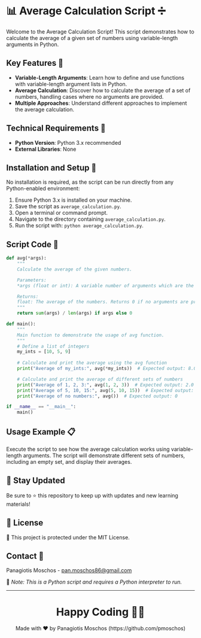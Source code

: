 # 📊 Average Calculation Script ➗

Welcome to the Average Calculation Script! This script demonstrates how to calculate the average of a given set of numbers using variable-length arguments in Python.

## Key Features 🌟

- **Variable-Length Arguments**: Learn how to define and use functions with variable-length argument lists in Python.
- **Average Calculation**: Discover how to calculate the average of a set of numbers, handling cases where no arguments are provided.
- **Multiple Approaches**: Understand different approaches to implement the average calculation.

## Technical Requirements 🔧

- **Python Version**: Python 3.x recommended
- **External Libraries**: None

## Installation and Setup 🚀

No installation is required, as the script can be run directly from any Python-enabled environment:

1. Ensure Python 3.x is installed on your machine.
2. Save the script as `average_calculation.py`.
3. Open a terminal or command prompt.
4. Navigate to the directory containing `average_calculation.py`.
5. Run the script with: `python average_calculation.py`.

## Script Code 📘

```python
def avg(*args):
    """
    Calculate the average of the given numbers.

    Parameters:
    *args (float or int): A variable number of arguments which are the numbers to average.

    Returns:
    float: The average of the numbers. Returns 0 if no arguments are provided.
    """
    return sum(args) / len(args) if args else 0

def main():
    """
    Main function to demonstrate the usage of avg function.
    """
    # Define a list of integers
    my_ints = [10, 5, 9]
    
    # Calculate and print the average using the avg function
    print("Average of my_ints:", avg(*my_ints))  # Expected output: 8.0

    # Calculate and print the average of different sets of numbers
    print("Average of 1, 2, 3:", avg(1, 2, 3))  # Expected output: 2.0
    print("Average of 5, 10, 15:", avg(5, 10, 15))  # Expected output: 10.0
    print("Average of no numbers:", avg())  # Expected output: 0

if __name__ == "__main__":
    main()
```

## Usage Example 📋

Execute the script to see how the average calculation works using variable-length arguments. The script will demonstrate different sets of numbers, including an empty set, and display their averages.

## 📢 Stay Updated

Be sure to ⭐ this repository to keep up with updates and new learning materials!

## 📄 License

🔐 This project is protected under the MIT License.

## Contact 📧

Panagiotis Moschos - pan.moschos86@gmail.com

🔗 *Note: This is a Python script and requires a Python interpreter to run.*

---

<h1 align="center">Happy Coding 👨‍💻</h1>
<p align="center">
  Made with ❤️ by Panagiotis Moschos (https://github.com/pmoschos)
</p>

